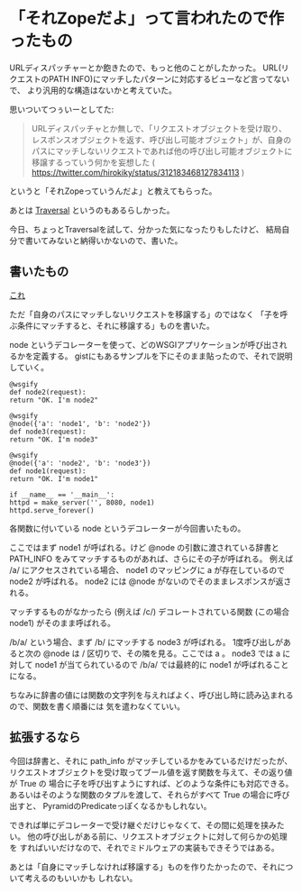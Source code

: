 「それZopeだよ」って言われたので作ったもの
==========================================

URLディスパッチャーとか飽きたので、もっと他のことがしたかった。
URL(リクエストのPATH
INFO)にマッチしたパターンに対応するビューなど言ってないで、
より汎用的な構造はないかと考えていた。

思いついてつぅいーとしてた:

> URLディスパッチャとか無しで、「リクエストオブジェクトを受け取り、レスポンスオブジェクトを返す、呼び出し可能オブジェクト」が、自身のパスにマッチしないリクエストであれば他の呼び出し可能オブジェクトに移譲するっていう何かを妄想した
> ( <https://twitter.com/hirokiky/status/312183468127834113> )

というと「それZopeっていうんだよ」と教えてもらった。

あとは
[Traversal](http://docs.pylonsproject.org/projects/pyramid/en/latest/narr/traversal.html)
というのもあるらしかった。

今日、ちょっとTraversalを試して、分かった気になったりもしたけど、
結局自分で書いてみないと納得いかないので、書いた。

書いたもの
----------

[これ](https://gist.github.com/hirokiky/5181190)

ただ「自身のパスにマッチしないリクエストを移譲する」のではなく
「子を呼ぶ条件にマッチすると、それに移譲する」ものを書いた。

node
というデコレーターを使って、どのWSGIアプリケーションが呼び出されるかを定義する。
gistにもあるサンプルを下にそのまま貼ったので、それで説明していく。

``` {.sourceCode .python}
@wsgify
def node2(request):
return "OK. I'm node2"

@wsgify
@node({'a': 'node1', 'b': 'node2'})
def node3(request):
return "OK. I'm node3"

@wsgify
@node({'a': 'node2', 'b': 'node3'})
def node1(request):
return "OK. I'm node1"

if __name__ == '__main__':
httpd = make_server('', 8080, node1)
httpd.serve_forever()
```

各関数に付いている node というデコレーターが今回書いたもの。

ここではまず node1 が呼ばれる。けど @node
の引数に渡されている辞書とPATH\_INFO
をみてマッチするものがあれば、さらにその子が呼ばれる。 例えば /a/
にアクセスされている場合、 node1 のマッピングに a が存在しているので
node2 が呼ばれる。 node2 には @node
がないのでそのままレスポンスが返される。

マッチするものがなかったら (例えば /c/) デコレートされている関数
(この場合 node1) がそのまま呼ばれる。

/b/a/ という場合、まず /b/ にマッチする node3 が呼ばれる。
1度呼び出しがあると次の @node は / 区切りで、その隣を見る。ここでは a 。
node3 では a に対して node1 が当てられているので /b/a/ では最終的に
node1 が呼ばれることになる。

ちなみに辞書の値には関数の文字列を与えればよく、呼び出し時に読み込まれるので、関数を書く順番には
気を遣わなくていい。

拡張するなら
------------

今回は辞書と、それに path\_info
がマッチしているかをみているだけだったが、
リクエストオブジェクトを受け取ってブール値を返す関数を与えて、その返り値が
True の 場合に子を呼び出すようにすれば、どのような条件にも対応できる。
あるいはそのような関数のタプルを渡して、それらがすべて True
の場合に呼び出すと、 PyramidのPredicateっぽくなるかもしれない。

できれば単にデコレーターで受け継ぐだけじゃなくて、その間に処理を挟みたい。
他の呼び出しがある前に、リクエストオブジェクトに対して何らかの処理を
すればいいだけなので、それでミドルウェアの実装もできそうではある。

あとは「自身にマッチしなければ移譲する」ものを作りたかったので、それについて考えるのもいいかも
しれない。

